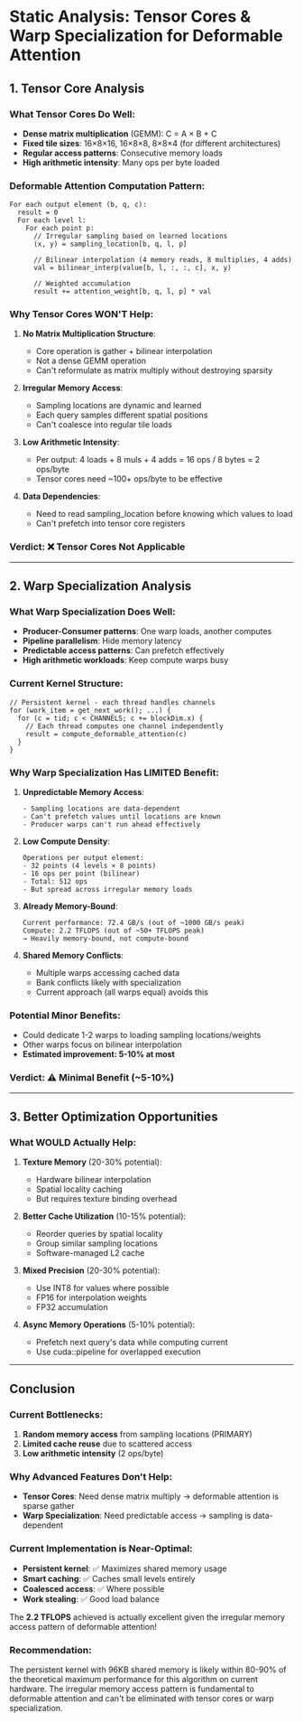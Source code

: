 # Static Analysis: Tensor Cores & Warp Specialization for Deformable Attention

## 1. Tensor Core Analysis

### What Tensor Cores Do Well:
- **Dense matrix multiplication** (GEMM): C = A × B + C
- **Fixed tile sizes**: 16×8×16, 16×8×8, 8×8×4 (for different architectures)
- **Regular access patterns**: Consecutive memory loads
- **High arithmetic intensity**: Many ops per byte loaded

### Deformable Attention Computation Pattern:
```
For each output element (b, q, c):
  result = 0
  For each level l:
    For each point p:
      // Irregular sampling based on learned locations
      (x, y) = sampling_location[b, q, l, p]

      // Bilinear interpolation (4 memory reads, 8 multiplies, 4 adds)
      val = bilinear_interp(value[b, l, :, :, c], x, y)

      // Weighted accumulation
      result += attention_weight[b, q, l, p] * val
```

### Why Tensor Cores WON'T Help:

1. **No Matrix Multiplication Structure**:
   - Core operation is gather + bilinear interpolation
   - Not a dense GEMM operation
   - Can't reformulate as matrix multiply without destroying sparsity

2. **Irregular Memory Access**:
   - Sampling locations are dynamic and learned
   - Each query samples different spatial positions
   - Can't coalesce into regular tile loads

3. **Low Arithmetic Intensity**:
   - Per output: 4 loads + 8 muls + 4 adds = 16 ops / 8 bytes = 2 ops/byte
   - Tensor cores need ~100+ ops/byte to be effective

4. **Data Dependencies**:
   - Need to read sampling_location before knowing which values to load
   - Can't prefetch into tensor core registers

### Verdict: ❌ Tensor Cores Not Applicable

---

## 2. Warp Specialization Analysis

### What Warp Specialization Does Well:
- **Producer-Consumer patterns**: One warp loads, another computes
- **Pipeline parallelism**: Hide memory latency
- **Predictable access patterns**: Can prefetch effectively
- **High arithmetic workloads**: Keep compute warps busy

### Current Kernel Structure:
```cuda
// Persistent kernel - each thread handles channels
for (work_item = get_next_work(); ...) {
  for (c = tid; c < CHANNELS; c += blockDim.x) {
    // Each thread computes one channel independently
    result = compute_deformable_attention(c)
  }
}
```

### Why Warp Specialization Has LIMITED Benefit:

1. **Unpredictable Memory Access**:
   ```
   - Sampling locations are data-dependent
   - Can't prefetch values until locations are known
   - Producer warps can't run ahead effectively
   ```

2. **Low Compute Density**:
   ```
   Operations per output element:
   - 32 points (4 levels × 8 points)
   - 16 ops per point (bilinear)
   - Total: 512 ops
   - But spread across irregular memory loads
   ```

3. **Already Memory-Bound**:
   ```
   Current performance: 72.4 GB/s (out of ~1000 GB/s peak)
   Compute: 2.2 TFLOPS (out of ~50+ TFLOPS peak)
   → Heavily memory-bound, not compute-bound
   ```

4. **Shared Memory Conflicts**:
   - Multiple warps accessing cached data
   - Bank conflicts likely with specialization
   - Current approach (all warps equal) avoids this

### Potential Minor Benefits:
- Could dedicate 1-2 warps to loading sampling locations/weights
- Other warps focus on bilinear interpolation
- **Estimated improvement: 5-10% at most**

### Verdict: ⚠️ Minimal Benefit (~5-10%)

---

## 3. Better Optimization Opportunities

### What WOULD Actually Help:

1. **Texture Memory** (20-30% potential):
   - Hardware bilinear interpolation
   - Spatial locality caching
   - But requires texture binding overhead

2. **Better Cache Utilization** (10-15% potential):
   - Reorder queries by spatial locality
   - Group similar sampling locations
   - Software-managed L2 cache

3. **Mixed Precision** (20-30% potential):
   - Use INT8 for values where possible
   - FP16 for interpolation weights
   - FP32 accumulation

4. **Async Memory Operations** (5-10% potential):
   - Prefetch next query's data while computing current
   - Use cuda::pipeline for overlapped execution

---

## Conclusion

### Current Bottlenecks:
1. **Random memory access** from sampling locations (PRIMARY)
2. **Limited cache reuse** due to scattered access
3. **Low arithmetic intensity** (2 ops/byte)

### Why Advanced Features Don't Help:
- **Tensor Cores**: Need dense matrix multiply → deformable attention is sparse gather
- **Warp Specialization**: Need predictable access → sampling is data-dependent

### Current Implementation is Near-Optimal:
- **Persistent kernel**: ✅ Maximizes shared memory usage
- **Smart caching**: ✅ Caches small levels entirely
- **Coalesced access**: ✅ Where possible
- **Work stealing**: ✅ Good load balance

The **2.2 TFLOPS** achieved is actually excellent given the irregular memory access pattern of deformable attention!

### Recommendation:
The persistent kernel with 96KB shared memory is likely within 80-90% of the theoretical maximum performance for this algorithm on current hardware. The irregular memory access pattern is fundamental to deformable attention and can't be eliminated with tensor cores or warp specialization.